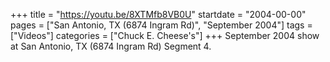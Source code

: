 +++
title = "https://youtu.be/8XTMfb8VB0U"
startdate = "2004-00-00"
pages = ["San Antonio, TX (6874 Ingram Rd)", "September 2004"]
tags = ["Videos"]
categories = ["Chuck E. Cheese's"]
+++
September 2004 show at San Antonio, TX (6874 Ingram Rd) Segment 4. 
